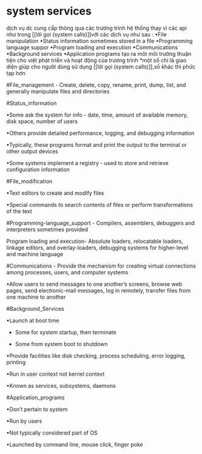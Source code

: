 # system services
dịch vụ dc cung cấp thông qua các trương trình hệ thống thay vì các api như trong [[lời gọi (system calls)]]với các dịch vụ như sau : 
•File manipulation
•Status information sometimes stored in a file
•Programming language suppor
•Program loading and execution
•Communications
•Background services
•Application programs
tạo ra môt môi trường thuận tiện cho việt phát triển và hoạt động của trương trình 
*một số chỉ là giao diện giúp cho người dùng sử dụng [[lời gọi (system calls)]],số khác thì phức tạp hơn 
   

#File_management - Create, delete, copy, rename, print, dump, list, and generally manipulate files and directories

#Status_information

•Some ask the system for info - date, time, amount of available memory, disk space, number of users

•Others provide detailed performance, logging, and debugging information

•Typically, these programs format and print the output to the terminal or other output devices

•Some systems implement a registry - used to store and retrieve configuration information
   

#File_modification

•Text editors to create and modify files

•Special commands to search contents of files or perform transformations of the text

#Programming-language_support - Compilers, assemblers, debuggers and interpreters sometimes provided

Program loading and execution- Absolute loaders, relocatable loaders, linkage editors, and overlay-loaders, debugging systems for higher-level and machine language

#Communications - Provide the mechanism for creating virtual connections among processes, users, and computer systems

•Allow users to send messages to one another’s screens, browse web pages, send electronic-mail messages, log in remotely, transfer files from one machine to another

   

#Background_Services

•Launch at boot time

- Some for system startup, then terminate

 - Some from system boot to shutdown

•Provide facilities like disk checking, process scheduling, error logging, printing

•Run in user context not kernel context

•Known as services, subsystems, daemons

#Application_programs

•Don’t pertain to system

•Run by users

•Not typically considered part of OS

•Launched by command line, mouse click, finger poke
 
